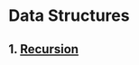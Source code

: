 # Data Structures

## 1. [Recursion](https://github.com/Hridyanshu/Data-Structures/tree/master/Recursion)
